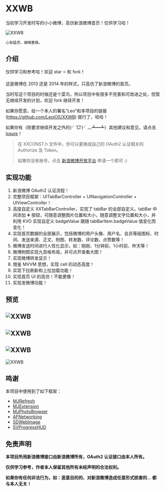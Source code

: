 # XXWB
当初学习开发时写的小小微博，高仿新浪微博首页！仅供学习哈！

![XXWB](https://github.com/LeoiOS/XXWB/blob/master/XXWBDemo.gif)

````objc
心有猛虎，细嗅蔷薇。
````



## 介绍

仅供学习和参考哈！欢迎 star ⭐️ 和 fork！

这是微博在 2013 还是 2014 年的样式，只高仿了新浪微博的首页。

当时写这个项目的时候还是个菜鸟，所以项目中有很多不完善和可改进之处，但暂无继续开发的计划，欢迎 fork 继续开发！

如果你愿意，给一个本人的署名“Leo”和本项目的链接 (https://github.com/LeoiOS/XXWB) 就行了，哈哈！

如果你有（除要求继续开发之外的(╯‵□′)╯︵┻━┻）其他建议和意见，请点击 [Issure](https://github.com/LeoiOS/XXWB/issues/new)！


> 在 XXCONST.h 文件中，你可以更换成自己的 OAuth2 认证相关的 Authorize 及 Token。
>
> 如果你没有账号，点击 [新浪微博开放平台](http://open.weibo.com/) 申请一个即可 :)



## 实现功能

1. 新浪微博 OAuth2 认证流程！
2. 完整项目框架：UITabBarController + UINavigationController + UIViewController！
3. 高度自定义 XXTabBarController，实现了 tabBar 的全部自定义。tabBar 中间添加 ➕ 按钮，可随意调整图片位置和大小，随意调整文字位置和大小，并利用 KVO 实现自定义 badgeValue 跟随 tabBarItem.badgeValue 值变化而变化！
4. 实现首页数据的全部展示，包括微博的用户头像、用户名、会员等级图标、时间、发送来源、正文、附图、转发数、评论数、点赞数等！
5. 微博发送时间进行人性化显示，如：刚刚、1分钟前、1小时前、昨天等！
6. 微博附图实现九宫格布局，并可点开查看大图！
7. 实现微博转发显示！
8. 借鉴 MVVM 思想，实现 cell 的动态高度！
9. 实现下拉刷新和上拉加载功能！
10. 实现首页 UI 的高仿！不能更像！
11. 实现发微博功能！



## 预览

![XXWB](https://github.com/LeoiOS/XXWB/blob/master/demo01.png)
---
![XXWB](https://github.com/LeoiOS/XXWB/blob/master/demo02.png)
---
![XXWB](https://github.com/LeoiOS/XXWB/blob/master/demo03.png)
---
![XXWB](https://github.com/LeoiOS/XXWB/blob/master/demo04.png)



## 鸣谢

本项目中使用到了如下框架：

* [MJRefresh](https://github.com/CoderMJLee/MJRefresh)
* [MJExtension](https://github.com/CoderMJLee/MJExtension)
* [MJPhotoBrowser](https://github.com/CoderMJLee)
* [AFNetworking](https://github.com/AFNetworking/AFNetworking)
* [SDWebImage](https://github.com/rs/SDWebImage)
* [SVProgressHUD](https://github.com/TransitApp/SVProgressHUD)




## 免责声明

**本项目所用新浪微博接口由新浪微博所有，OAuth2 认证接口由本人所有。**

**仅供学习参考，作者本人保留其他所有未经声明的合法权利。**

**如果你有任何非法行为，如：恶意目的的、对新浪微博造成任意形式损害的... 都与本人无关！**
